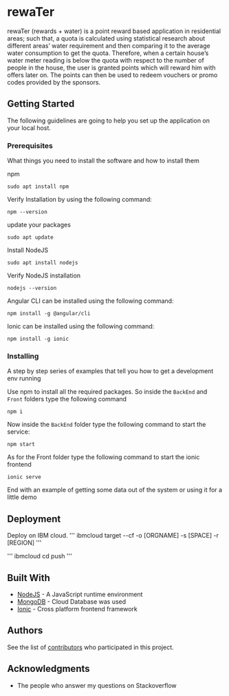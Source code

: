 # rewaTer

rewaTer (rewards + water) is a point reward based application in residential areas; such that, a quota is calculated using
statistical research about different areas’ water requirement and then comparing it to the
average water consumption to get the quota. Therefore, when a certain house’s water meter
reading is below the quota with respect to the number of people in the house, the user is
granted points which will reward him with offers later on. The points can then be used to redeem vouchers or promo codes provided by the sponsors.

## Getting Started

The following guidelines are going to help you set up the application on your local host.

### Prerequisites

What things you need to install the software and how to install them

npm 
```
sudo apt install npm
```
Verify Installation by using the following command:
```
npm --version
```
update your packages
```
sudo apt update
```
Install NodeJS
```
sudo apt install nodejs
```
Verify NodeJS installation
```
nodejs --version
```

Angular CLI can be installed using the following command:
```
npm install -g @angular/cli
```
Ionic can be installed using the following command:
```
npm install -g ionic
```
### Installing

A step by step series of examples that tell you how to get a development env running

Use npm to install all the required packages. So inside the `BackEnd` and `Front` folders type the following command

```
npm i
```

Now inside the `BackEnd` folder type the following command to start the service:

```
npm start
```
As for the Front folder type the following command to start the ionic frontend

```
ionic serve
```
End with an example of getting some data out of the system or using it for a little demo



## Deployment

Deploy on IBM cloud.
'''
ibmcloud target --cf -o [ORGNAME] -s [SPACE] -r [REGION]
'''

'''
ibmcloud cd push <rewaTer>
'''



## Built With

* [NodeJS](https://nodejs.org/en/) - A JavaScript runtime environment
* [MongoDB](https://docs.mongodb.com/) - Cloud Database was used
* [Ionic](https://ionicframework.com/) - Cross platform frontend framework


## Authors

See the list of [contributors](https://github.com/marwagaser/WaterApp/graphs/contributors) who participated in this project.

## Acknowledgments
 
* The people who answer my questions on Stackoverflow
